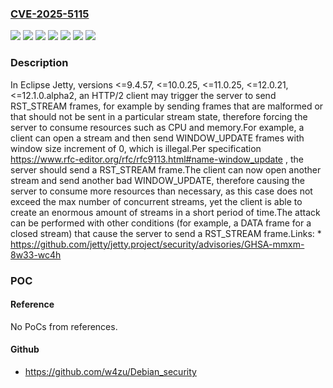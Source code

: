 ### [CVE-2025-5115](https://cve.mitre.org/cgi-bin/cvename.cgi?name=CVE-2025-5115)
![](https://img.shields.io/static/v1?label=Product&message=Eclipse%20Jetty&color=blue)
![](https://img.shields.io/static/v1?label=Version&message=%3E%3D10.0.0%20&color=brightgreen)
![](https://img.shields.io/static/v1?label=Version&message=%3E%3D11.0.0%20&color=brightgreen)
![](https://img.shields.io/static/v1?label=Version&message=%3E%3D12.0.0%20&color=brightgreen)
![](https://img.shields.io/static/v1?label=Version&message=%3E%3D12.1.0.alpha0%20&color=brightgreen)
![](https://img.shields.io/static/v1?label=Version&message=%3E%3D9.3.0%20&color=brightgreen)
![](https://img.shields.io/static/v1?label=Vulnerability&message=CWE-400%20Uncontrolled%20Resource%20Consumption&color=brightgreen)

### Description

In Eclipse Jetty, versions <=9.4.57, <=10.0.25, <=11.0.25, <=12.0.21, <=12.1.0.alpha2, an HTTP/2 client may trigger the server to send RST_STREAM frames, for example by sending frames that are malformed or that should not be sent in a particular stream state, therefore forcing the server to consume resources such as CPU and memory.For example, a client can open a stream and then send WINDOW_UPDATE frames with window size increment of 0, which is illegal.Per specification  https://www.rfc-editor.org/rfc/rfc9113.html#name-window_update , the server should send a RST_STREAM frame.The client can now open another stream and send another bad WINDOW_UPDATE, therefore causing the server to consume more resources than necessary, as this case does not exceed the max number of concurrent streams, yet the client is able to create an enormous amount of streams in a short period of time.The attack can be performed with other conditions (for example, a DATA frame for a closed stream) that cause the server to send a RST_STREAM frame.Links:  *   https://github.com/jetty/jetty.project/security/advisories/GHSA-mmxm-8w33-wc4h

### POC

#### Reference
No PoCs from references.

#### Github
- https://github.com/w4zu/Debian_security

